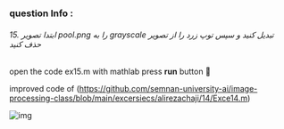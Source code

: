 
### question Info :

###### 15. ابتدا تصویر pool.png را به grayscale تبدیل کنید و سپس توپ زرد را از تصویر حذف کنید

open the code ex15.m with mathlab press **run** button :rocket: 


improved code of (https://github.com/semnan-university-ai/image-processing-class/blob/main/excersiecs/alirezachaji/14/Exce14.m)

![img](https://github.com/semnan-university-ai/image-processing-class/blob/main/excersiecs/mohammadhoseinazad/151/ex15.png)

